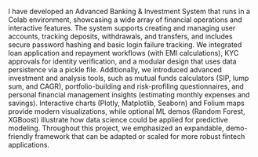 I have developed an Advanced Banking & Investment System that runs in a Colab environment, showcasing a wide array of financial operations and interactive features. 
The system supports creating and managing user accounts, tracking deposits, withdrawals, and transfers, and includes secure password hashing and basic login failure tracking. 
We integrated loan application and repayment workflows (with EMI calculations), KYC approvals for identity verification, and a modular design that uses data persistence via a pickle file. 
Additionally, we introduced advanced investment and analysis tools, such as mutual funds calculators (SIP, lump sum, and CAGR), portfolio-building and risk-profiling questionnaires, and personal financial management insights (estimating monthly expenses and savings). 
Interactive charts (Plotly, Matplotlib, Seaborn) and Folium maps provide modern visualizations, while optional ML demos (Random Forest, XGBoost) illustrate how data science could be applied for predictive modeling. 
Throughout this project, we emphasized an expandable, demo-friendly framework that can be adapted or scaled for more robust fintech applications.
